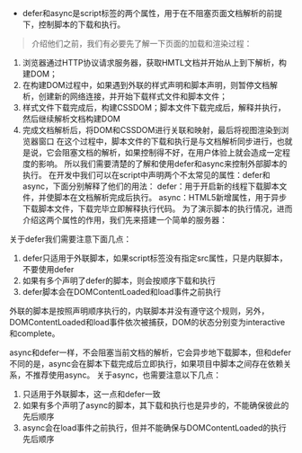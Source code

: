 - defer和async是script标签的两个属性，用于在不阻塞页面文档解析的前提下，控制脚本的下载和执行。 
> 介绍他们之前，我们有必要先了解一下页面的加载和渲染过程： 
1. 浏览器通过HTTP协议请求服务器，获取HMTL文档并开始从上到下解析，构建DOM； 
2. 在构建DOM过程中，如果遇到外联的样式声明和脚本声明，则暂停文档解析，创建新的网络连接，并开始下载样式文件和脚本文件； 
3. 样式文件下载完成后，构建CSSDOM；脚本文件下载完成后，解释并执行，然后继续解析文档构建DOM 
4. 完成文档解析后，将DOM和CSSDOM进行关联和映射，最后将视图渲染到浏览器窗口 
在这个过程中，脚本文件的下载和执行是与文档解析同步进行，也就是说，它会阻塞文档的解析，如果控制得不好，在用户体验上就会造成一定程度的影响。 
所以我们需要清楚的了解和使用defer和async来控制外部脚本的执行。 
在开发中我们可以在script中声明两个不太常见的属性：defer和async，下面分别解释了他们的用法： 
defer：用于开启新的线程下载脚本文件，并使脚本在文档解析完成后执行。 
async：HTML5新增属性，用于异步下载脚本文件，下载完毕立即解释执行代码。 
为了演示脚本的执行情况，进而介绍这两个属性的作用，我们先来搭建一个简单的服务器： 

关于defer我们需要注意下面几点： 
1. defer只适用于外联脚本，如果script标签没有指定src属性，只是内联脚本，不要使用defer 
2. 如果有多个声明了defer的脚本，则会按顺序下载和执行 
3. defer脚本会在DOMContentLoaded和load事件之前执行


外联的脚本是按照声明顺序执行的，内联脚本并没有遵守这个规则，另外，DOMContentLoaded和load事件依次被捕获，DOM的状态分别变为interactive和complete。


async和defer一样，不会阻塞当前文档的解析，它会异步地下载脚本，但和defer不同的是，async会在脚本下载完成后立即执行，如果项目中脚本之间存在依赖关系，不推荐使用async。 
关于async，也需要注意以下几点： 
1. 只适用于外联脚本，这一点和defer一致 
2. 如果有多个声明了async的脚本，其下载和执行也是异步的，不能确保彼此的先后顺序 
3. async会在load事件之前执行，但并不能确保与DOMContentLoaded的执行先后顺序

